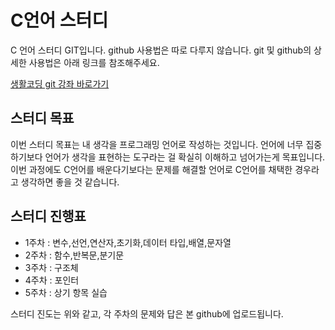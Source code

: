 # C언어 스터디

C 언어 스터디 GIT입니다. github 사용법은 따로 다루지 않습니다. git 및 github의 상세한 사용법은 아래 링크를 참조해주세요.

[생활코딩 git 강좌 바로가기](https://opentutorials.org/course/2708/15465)

## 스터디 목표 

이번 스터디 목표는 내 생각을 프로그래밍 언어로 작성하는 것입니다. 언어에 너무 집중하기보다 언어가 생각을 표현하는 도구라는 걸
확실히 이해하고 넘어가는게 목표입니다. 이번 과정에도 C언어를 배운다기보다는 문제를 해결할 언어로 C언어를 채택한 경우라고 생각하면 
좋을 것 같습니다.

## 스터디 진행표 

 - 1주차 : 변수,선언,연산자,초기화,데이터 타입,배열,문자열 
 - 2주차 : 함수,반복문,분기문
 - 3주차 : 구조체 
 - 4주차 : 포인터 
 - 5주차 : 상기 항목 실습
 
스터디 진도는 위와 같고, 각 주차의 문제와 답은 본 github에 업로드됩니다. 

